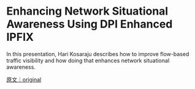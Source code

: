 
# Enhancing Network Situational Awareness Using DPI Enhanced IPFIX

In this presentation, Hari Kosaraju describes how to improve flow-based traffic visibility and how doing that enhances network situational awareness.

[原文｜original](https://insights.sei.cmu.edu/library/enhancing-network-situational-awareness-using-dpi-enhanced-ipfix/)
        